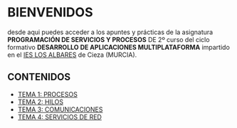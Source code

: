 # BIENVENIDOS
desde aqui puedes acceder a los apuntes y prácticas de la asignatura **PROGRAMACIÓN DE SERVICIOS Y PROCESOS** DE 2º curso del ciclo formativo **DESARROLLO DE APLICACIONES MULTIPLATAFORMA** impartido en el [IES LOS ALBARES](https://www.ieslosalbares.es) de Cieza (MURCIA).

## CONTENIDOS
* [TEMA 1: PROCESOS]()
* [TEMA 2: HILOS](2.HILOS/I.INDICE.md)
* [TEMA 3: COMUNICACIONES](3.COMUNICACIONES/I.INDICE.md)
* [TEMA 4: SERVICIOS DE RED](4.REST/INDICE.md)


